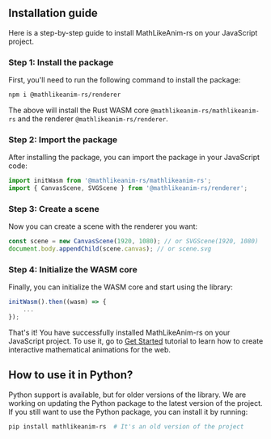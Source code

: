 ## Installation guide
Here is a step-by-step guide to install MathLikeAnim-rs on your JavaScript project.
### Step 1: Install the package
First, you'll need to run the following command to install the package:
```bash
npm i @mathlikeanim-rs/renderer
```
The above will install the Rust WASM core `@mathlikeanim-rs/mathlikeanim-rs` and the renderer `@mathlikeanim-rs/renderer`.
### Step 2: Import the package
After installing the package, you can import the package in your JavaScript code:
```javascript
import initWasm from '@mathlikeanim-rs/mathlikeanim-rs';
import { CanvasScene, SVGScene } from '@mathlikeanim-rs/renderer';
```

### Step 3: Create a scene
Now you can create a scene with the renderer you want:
```javascript
const scene = new CanvasScene(1920, 1080); // or SVGScene(1920, 1080)
document.body.appendChild(scene.canvas); // or scene.svg
```

### Step 4: Initialize the WASM core
Finally, you can initialize the WASM core and start using the library:
```javascript
initWasm().then((wasm) => {
    ...
});
```
That's it! You have successfully installed MathLikeAnim-rs on your JavaScript project. To use it, go to [Get Started](/tutorial-get-started.html) tutorial to learn how to create interactive mathematical animations for the web.

## How to use it in Python?
Python support is available, but for older versions of the library. We are working on updating the Python package to the latest version of the project. If you still want to use the Python package, you can install it by running:
```bash
pip install mathlikeanim-rs  # It's an old version of the project
```